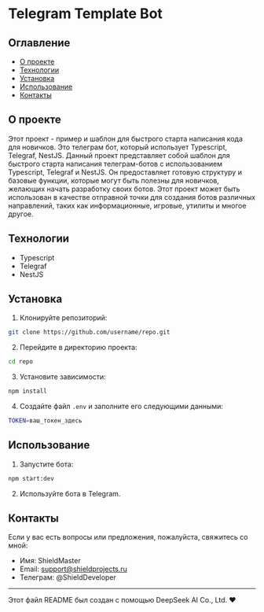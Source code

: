 # Telegram Template Bot

## Оглавление

- [О проекте](#о-проекте)
- [Технологии](#технологии)
- [Установка](#установка)
- [Использование](#использование)
- [Контакты](#контакты)

## О проекте

Этот проект - пример и шаблон для быстрого старта написания кода для новичков. Это телеграм бот, который использует Typescript, Telegraf, NestJS.
Данный проект представляет собой шаблон для быстрого старта написания телеграм-ботов с использованием Typescript, Telegraf и NestJS. Он предоставляет готовую структуру и базовые функции, которые могут быть полезны для новичков, желающих начать разработку своих ботов. Этот проект может быть использован в качестве отправной точки для создания ботов различных направлений, таких как информационные, игровые, утилиты и многое другое.

## Технологии

- Typescript
- Telegraf
- NestJS

## Установка

1. Клонируйте репозиторий:

```bash
git clone https://github.com/username/repo.git
```

2. Перейдите в директорию проекта:

```bash
cd repo
```

3. Установите зависимости:

```bash
npm install
```

4. Создайте файл `.env` и заполните его следующими данными:

```bash
TOKEN=ваш_токен_здесь
```

## Использование

1. Запустите бота:

```bash
npm start:dev
```

2. Используйте бота в Telegram.

## Контакты

Если у вас есть вопросы или предложения, пожалуйста, свяжитесь со мной:

- Имя: ShieldMaster
- Email: support@shieldprojects.ru
- Телеграм: @ShieldDeveloper

---

Этот файл README был создан с помощью DeepSeek AI Co., Ltd. ❤️